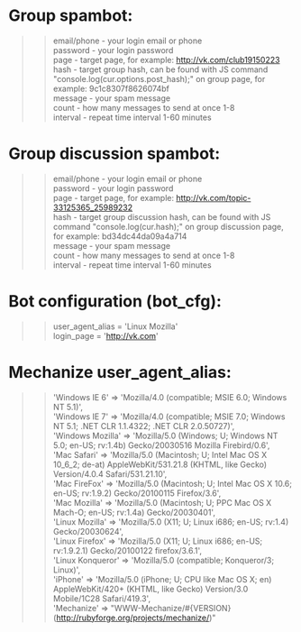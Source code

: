 # Group spambot:

>>email/phone - your login email or phone  
password      - your login password  
page          - target page, for example: http://vk.com/club19150223  
hash          - target group hash, can be found with JS command "console.log(cur.options.post_hash);" on group page, for example: 9c1c8307f8626074bf  
message       - your spam message  
count         - how many messages to send at once 1-8  
interval      - repeat time interval 1-60 minutes  

# Group discussion spambot:

>>email/phone - your login email or phone  
password      - your login password  
page          - target page, for example: http://vk.com/topic-33125365_25989232  
hash          - target group discussion hash, can be found with JS command "console.log(cur.hash);" on group discussion page, for example: bd34dc44da09a4a714  
message       - your spam message  
count         - how many messages to send at once 1-8  
interval      - repeat time interval 1-60 minutes  

# Bot configuration (bot_cfg):

>>user_agent_alias = 'Linux Mozilla'  
login_page         = 'http://vk.com'  

# Mechanize user_agent_alias:

>>'Windows IE 6'  => 'Mozilla/4.0 (compatible; MSIE 6.0; Windows NT 5.1)',  
'Windows IE 7'    => 'Mozilla/4.0 (compatible; MSIE 7.0; Windows NT 5.1; .NET CLR 1.1.4322; .NET CLR 2.0.50727)',  
'Windows Mozilla' => 'Mozilla/5.0 (Windows; U; Windows NT 5.0; en-US; rv:1.4b) Gecko/20030516 Mozilla Firebird/0.6',  
'Mac Safari'      => 'Mozilla/5.0 (Macintosh; U; Intel Mac OS X 10_6_2; de-at) AppleWebKit/531.21.8 (KHTML, like Gecko) Version/4.0.4 Safari/531.21.10',  
'Mac FireFox'     => 'Mozilla/5.0 (Macintosh; U; Intel Mac OS X 10.6; en-US; rv:1.9.2) Gecko/20100115 Firefox/3.6',  
'Mac Mozilla'     => 'Mozilla/5.0 (Macintosh; U; PPC Mac OS X Mach-O; en-US; rv:1.4a) Gecko/20030401',  
'Linux Mozilla'   => 'Mozilla/5.0 (X11; U; Linux i686; en-US; rv:1.4) Gecko/20030624',  
'Linux Firefox'   => 'Mozilla/5.0 (X11; U; Linux i686; en-US; rv:1.9.2.1) Gecko/20100122 firefox/3.6.1',  
'Linux Konqueror' => 'Mozilla/5.0 (compatible; Konqueror/3; Linux)',  
'iPhone'          => 'Mozilla/5.0 (iPhone; U; CPU like Mac OS X; en) AppleWebKit/420+ (KHTML, like Gecko) Version/3.0 Mobile/1C28 Safari/419.3',  
'Mechanize'       => "WWW-Mechanize/#{VERSION} (http://rubyforge.org/projects/mechanize/)"  
